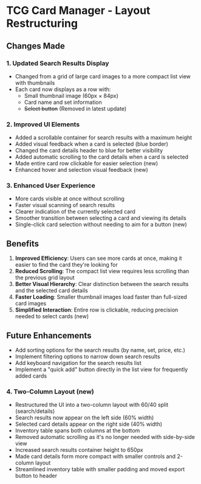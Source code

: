 # TCG Card Manager - Layout Restructuring

## Changes Made

### 1. Updated Search Results Display
- Changed from a grid of large card images to a more compact list view with thumbnails
- Each card now displays as a row with:
  - Small thumbnail image (60px × 84px)
  - Card name and set information
  - ~~Select button~~ (Removed in latest update)

### 2. Improved UI Elements
- Added a scrollable container for search results with a maximum height
- Added visual feedback when a card is selected (blue border)
- Changed the card details header to blue for better visibility
- Added automatic scrolling to the card details when a card is selected
- Made entire card row clickable for easier selection (new)
- Enhanced hover and selection visual feedback (new)

### 3. Enhanced User Experience
- More cards visible at once without scrolling
- Faster visual scanning of search results
- Clearer indication of the currently selected card
- Smoother transition between selecting a card and viewing its details
- Single-click card selection without needing to aim for a button (new)

## Benefits

1. **Improved Efficiency**: Users can see more cards at once, making it easier to find the card they're looking for
2. **Reduced Scrolling**: The compact list view requires less scrolling than the previous grid layout
3. **Better Visual Hierarchy**: Clear distinction between the search results and the selected card details
4. **Faster Loading**: Smaller thumbnail images load faster than full-sized card images
5. **Simplified Interaction**: Entire row is clickable, reducing precision needed to select cards (new)

## Future Enhancements

- Add sorting options for the search results (by name, set, price, etc.)
- Implement filtering options to narrow down search results
- Add keyboard navigation for the search results list
- Implement a "quick add" button directly in the list view for frequently added cards
### 4. Two-Column Layout (new)
- Restructured the UI into a two-column layout with 60/40 split (search/details)
- Search results now appear on the left side (60% width)
- Selected card details appear on the right side (40% width)
- Inventory table spans both columns at the bottom
- Removed automatic scrolling as it's no longer needed with side-by-side view
- Increased search results container height to 650px
- Made card details form more compact with smaller controls and 2-column layout
- Streamlined inventory table with smaller padding and moved export button to header
